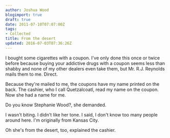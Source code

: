 ```yaml
---
author: Joshua Wood
blogimport: true
draft: true
date: 2011-07-10T07:07:00Z
tags:
- Collected
title: From the desert
updated: 2016-07-03T07:36:26Z
---
```


I bought some cigarettes with a coupon. I've only done this once or twice before because buying your addictive drugs with a coupon seems less than shabby and none of my other dealers even take them, but Mr. R.J. Reynolds mails them to me. Direct.

Because they're mailed to me, the coupons have my name printed on the back. The cashier, who I call Quetzalcoatl, read my name on the coupon. Now she had a name for me.

Do you know Stephanie Wood?, she demanded.

I wasn't biting. I didn't like her tone. I said, I don't know too many people around here. I'm originally from Kansas City.

Oh she's from the desert, too, explained the cashier.
